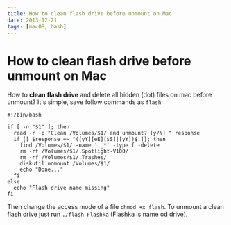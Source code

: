 ```yaml
---
title: How to clean flash drive before unmount on Mac
date: 2013-12-21
tags: [macOS, bash]
---
```



# How to clean flash drive before unmount on Mac

How to **clean flash drive** and delete all hidden (dot) files on mac before unmount? It's simple, save follow commands as `flash`:

```shell script
#!/bin/bash

if [ -n "$1" ]; then
  read -r -p "Clean /Volumes/$1/ and unmount? [y/N] " response
  if [[ $response =~ ^([yY][eE][sS]|[yY])$ ]]; then      
    find /Volumes/$1/ -name '._*' -type f -delete
    rm -rf /Volumes/$1/.Spotlight-V100/
    rm -rf /Volumes/$1/.Trashes/
    diskutil unmount /Volumes/$1/
    echo "Done..."
  fi
else
  echo "Flash drive name missing"
fi
```

Then change the access mode of a file `chmod +x flash`. To unmount a clean flash drive just run
`./flash Flashka` (Flashka is name od drive).
